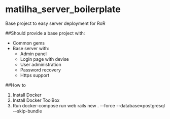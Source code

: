 # matilha_server_boilerplate

Base project to easy server deployment for RoR

##Should provide a base project with:
- Common gems
- Base server with:
	- Admin panel
	- Login page with devise
	- User administration
	- Password recovery
	- Https support
	

##How to

1. Install Docker
2. Install Docker ToolBox
3. Run docker-compose run web rails new . --force --database=postgresql --skip-bundle


